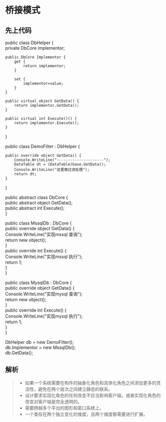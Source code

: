 # 桥接模式 

## 先上代码 
public class DbHelper {  
    private DbCore implementor;  

    public DbCore Implementor {  
        get {  
            return implementor;  
        }  

        set {  
            implementor=value;  
        }  
    }  

    public virtual object GetData() {  
        return implementor.GetData();  
    }  

    public virtual int Execute()() {  
        return implementor.Execute();  
    }  
}  

public class  DemoFilter : DbHelper {  

    public override object GetData() {  
        Console.WriteLine("---------------------");  
        DataTable dt = (DataTable)base.GetData();  
        Console.WriteLine("这里做过滤处理");  
		return dt;  
    }  
}  

public abstract class DbCore {  
    public abstract object GetData();  
    public abstract int Execute();  
}  

public class MssqlDb : DbCore {  
    public override object GetData() {  
        Console.WriteLine("实现mssql 查询");  
		return new object();  
    }  
    public override int Execute() {  
        Console.WriteLine("实现mssql 执行");  
		return 1;  
    }  
}  

public class MysqlDb : DbCore {  
    public override object GetData() {  
        Console.WriteLine("实现mysql 查询");  
		return new object();  
    }  
    public override int Execute() {  
        Console.WriteLine("实现mysql 执行");  
		return 1;  
    }  
}  

DbHelper db = new DemoFilter();  
db.Implementor =  new MssqlDb();  
db.GetData();  

## 解析
> * 如果一个系统需要在构件的抽象化角色和具体化角色之间添加更多的灵活性，避免在两个层次之间建立静态的联系。
> * 设计要求实现化角色的任何改变不应当影响客户端，或者实现化角色的改变对客户端是完全透明的。
> * 需要跨越多个平台的图形和窗口系统上。
> * 一个类存在两个独立变化的维度，且两个维度都需要进行扩展。
